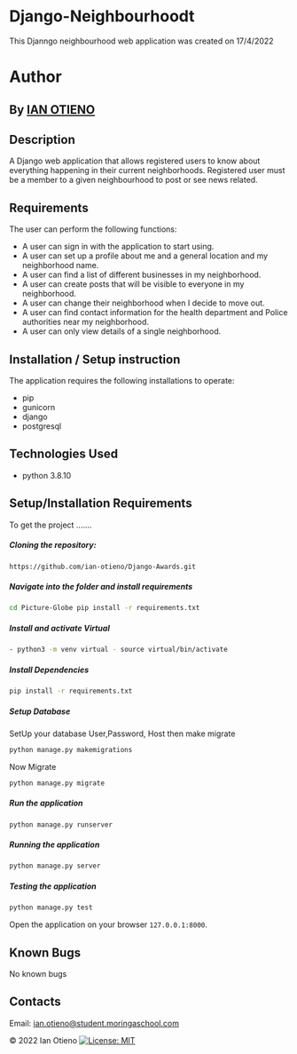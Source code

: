# Django-Neighbourhoodt
This Djanngo neighbourhood web application was created on 17/4/2022

# Author
## By **[ IAN OTIENO](https://github.com/ian-otieno)**

## Description
A Django web application that allows registered users to know about everything happening in their current neighborhoods. Registered user must be a member to a given neighbourhood to post or see news related.


## Requirements
The user can perform the following functions:

- A user can sign in with the application to start using.
- A user can set up a profile about me and a general location and my neighborhood name.
- A user can find a list of different businesses in my neighborhood.
- A user can create posts that will be visible to everyone in my neighborhood.
- A user can change their neighborhood when I decide to move out.
- A user can find contact information for the health department and Police authorities near my neighborhood.
- A user can only view details of a single neighborhood.

## Installation / Setup instruction
The application requires the following installations to operate:
- pip
- gunicorn
- django
- postgresql

## Technologies Used
- python 3.8.10

## Setup/Installation Requirements
To get the project .......  
  
##### Cloning the repository:  
 ```bash 
 https://github.com/ian-otieno/Django-Awards.git 
```
##### Navigate into the folder and install requirements  
 ```bash 
cd Picture-Globe pip install -r requirements.txt 
```
##### Install and activate Virtual  
 ```bash 
- python3 -m venv virtual - source virtual/bin/activate  
```  
##### Install Dependencies  
 ```bash 
 pip install -r requirements.txt 
```  
 ##### Setup Database  
  SetUp your database User,Password, Host then make migrate  
 ```bash 
python manage.py makemigrations 
 ``` 
 Now Migrate  
 ```bash 
 python manage.py migrate 
```
##### Run the application  
 ```bash 
 python manage.py runserver 
``` 
##### Running the application  
 ```bash 
 python manage.py server 
```
##### Testing the application  
 ```bash 
 python manage.py test 
```
Open the application on your browser `127.0.0.1:8000`.  
  
  
## Known Bugs

No known bugs


## Contacts
Email: ian.otieno@student.moringaschool.com

 &#169; 2022 Ian Otieno
[![License: MIT](https://img.shields.io/badge/License-MIT-yellow.svg)](https://opensource.org/licenses/MIT)